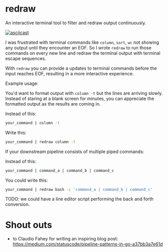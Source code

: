 # redraw

An interactive terminal tool to filter and redraw output continuously.

[![asciicast](https://asciinema.org/a/478249.svg)](https://asciinema.org/a/478249)

I was frustrated with terminal commands like `column`, `sort`, `wc` not
showing any output until they encounter an EOF. So I wrote `redraw` to run
those commands on every new line and redraw the terminal output with 
terminal escape sequences.

With `redraw` you can provide a updates to terminal commands before the input
reaches EOF, resulting in a more interactive experience.

Example usage:

You'd want to format output with `column -t` but the lines are arriving 
slowly. Instead of staring at a blank screen for minutes, you can appreciate
the formatted output as the results are coming in.

Instead of this:

```bash
your_command | column -t
```

Write this:

```bash
your_command | redraw column -t
```

If your downstream pipeline consists of multiple piped commands:

Instead of this:

```bash
your_command | command_a | command_b | command_c
```

You could write this:

```bash
your_command | redraw bash -c 'command_a | command_b | command_c'
```

TODO: we could have a line editor script performing the back and forth conversion.

# Shout outs 

* to Claudio Fahey for writing an inspiring blog post: https://medium.com/statuscode/pipeline-patterns-in-go-a37bb3a7e61d
